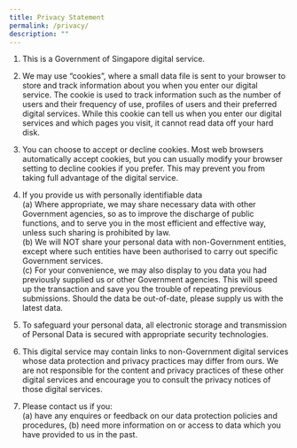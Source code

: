```yaml
---
title: Privacy Statement
permalink: /privacy/
description: ""
---
```

1. This is a Government of Singapore digital service.
    
2.  We may use “cookies”, where a small data file is sent to your browser to store and track information about you when you enter our digital service. The cookie is used to track information such as the number of users and their frequency of use, profiles of users and their preferred digital services. While this cookie can tell us when you enter our digital services and which pages you visit, it cannot read data off your hard disk.
    
3.  You can choose to accept or decline cookies. Most web browsers automatically accept cookies, but you can usually modify your browser setting to decline cookies if you prefer. This may prevent you from taking full advantage of the digital service.
    
4.  If you provide us with personally identifiable data  
    (a) Where appropriate, we may share necessary data with other Government agencies, so as to improve the discharge of public functions, and to serve you in the most efficient and effective way, unless such sharing is prohibited by law.  
    (b) We will NOT share your personal data with non-Government entities, except where such entities have been authorised to carry out specific Government services.  
    (c) For your convenience, we may also display to you data you had previously supplied us or other Government agencies. This will speed up the transaction and save you the trouble of repeating previous submissions. Should the data be out-of-date, please supply us with the latest data.
    
5.  To safeguard your personal data, all electronic storage and transmission of Personal Data is secured with appropriate security technologies.
    
6.  This digital service may contain links to non-Government digital services whose data protection and privacy practices may differ from ours. We are not responsible for the content and privacy practices of these other digital services and encourage you to consult the privacy notices of those digital services.
    
7.  Please contact us if you:  
    (a) have any enquires or feedback on our data protection policies and procedures, (b) need more information on or access to data which you have provided to us in the past.